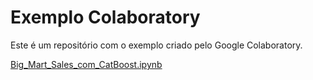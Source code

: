 # Exemplo Colaboratory
Este é um repositório com o exemplo criado pelo Google Colaboratory.

[Big_Mart_Sales_com_CatBoost.ipynb](/Big_Mart_Sales_com_CatBoost.ipynb)

